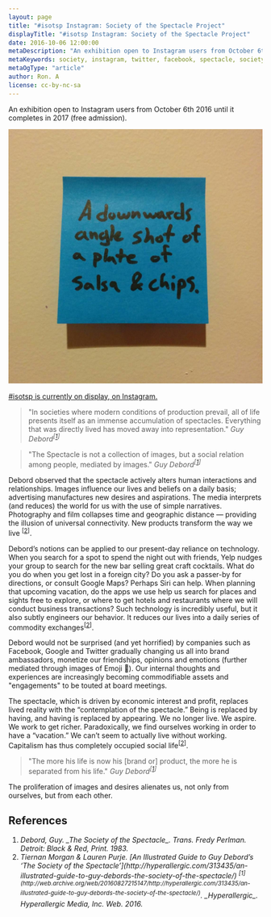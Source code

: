 ```yaml
---
layout: page
title: "#isotsp Instagram: Society of the Spectacle Project"
displayTitle: "#isotsp Instagram: Society of the Spectacle Project"
date: 2016-10-06 12:00:00
metaDescription: "An exhibition open to Instagram users from October 6th 2016 until it completes in 2017."
metaKeywords: society, instagram, twitter, facebook, spectacle, society of the spectacle
metaOgType: "article"
author: Ron. A
license: cc-by-nc-sa
---
```


An exhibition open to Instagram users from October 6th 2016 until it completes
in 2017 (free admission). 

<amp-img src="/static/images/2016-10-06-salsa-n-chips.jpg"
  alt="First picture in the series"
  title="First picture in the series"
  width="1080" height="1080" layout="responsive">
</amp-img>
<noscript>
  <img src="/static/images/2016-10-06-salsa-n-chips.jpg"
    alt="First picture in the series"
    title="First picture in the series">
</noscript>


[#isotsp is currently on display, on Instagram.](https://www.instagram.com/explore/tags/isotsp/)

> "In societies where modern conditions of production prevail, all of life
> presents itself as an immense accumulation of spectacles. Everything that
> was directly lived has moved away into representation."
> <cite>Guy Debord<sup>[[1](#cite-1)]</sup></cite>

> "The Spectacle is not a collection of images, but a social relation among people,
> mediated by images."
> <cite>Guy Debord<sup>[[1](#cite-1)]</sup></cite>

Debord observed that the spectacle actively alters human interactions and
relationships. Images influence our lives and beliefs on a daily basis;
advertising manufactures new desires and aspirations. The media interprets
(and reduces) the world for us with the use of simple narratives. Photography
and film collapses time and geographic distance — providing the illusion of
universal connectivity. New products transform the way we live
<sup>[[2](#cite-2)]</sup>.

Debord’s notions can be applied to our present-day reliance on technology.
When you search for a spot to spend the night out  with friends, Yelp nudges
your group to search for the new bar selling great craft cocktails. What do you
do when you get lost in a foreign city? Do you ask a passer-by for directions,
or consult Google Maps? Perhaps 
Siri can help. When planning that upcoming vacation, do the apps we use help 
us search for places and sights free to explore, or where to get hotels and 
restaurants where we will conduct business transactions? Such technology is 
incredibly useful, but it also subtly engineers our behavior. It reduces our 
lives into a daily series of commodity exchanges<sup>[[2](#cite-2)]</sup>. 

Debord would not be surprised (and yet horrified) by companies such as Facebook, 
Google and Twitter gradually changing us all into brand ambassadors, monetize 
our friendships, opinions and emotions (further mediated through images of 
Emoji 🤷). Our internal thoughts and experiences are increasingly becoming 
commodifiable assets and "engagements" to be touted at board meetings.

The spectacle, which is driven by economic interest and profit, replaces 
lived reality with the “contemplation of the spectacle.” Being is replaced 
by having, and having is replaced by appearing. We no longer live. We 
aspire. We work to get richer. Paradoxically, we find ourselves working 
in order to have a “vacation.” We can’t seem to actually live without working. 
Capitalism has thus completely occupied social life<sup>[[2](#cite-2)]</sup>.

> "The more his life is now his [brand or] product, the more he is separated 
> from his life."
> <cite>Guy Debord<sup>[[1](#cite-1)]</sup></cite>

The proliferation of images and desires alienates us, not only from ourselves,
but from each other.


## References

1. <cite id="cite-1">
   Debord, Guy.
   _The Society of the Spectacle_.
   Trans. Fredy Perlman.
   Detroit: Black & Red,
   Print.
   1983.
   </cite>
1. <cite id="cite-2">
   Tiernan Morgan & Lauren Purje.
   [An Illustrated Guide to Guy Debord’s ‘The Society of the Spectacle’](http://hyperallergic.com/313435/an-illustrated-guide-to-guy-debords-the-society-of-the-spectacle/)
   <sup>[1](http://web.archive.org/web/20160827215147/http://hyperallergic.com/313435/an-illustrated-guide-to-guy-debords-the-society-of-the-spectacle/)</sup>.
   _Hyperallergic_.
   Hyperallergic Media, Inc.
   Web.
   2016.
   </cite>
